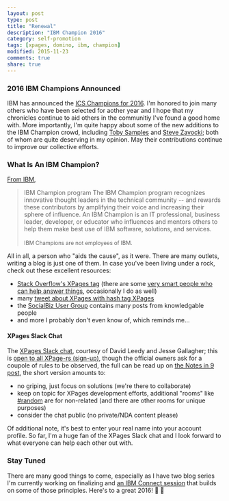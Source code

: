 ```yaml
---
layout: post
type: post
title: "Renewal"
description: "IBM Champion 2016"
category: self-promotion
tags: [xpages, domino, ibm, champion]
modified: 2015-11-23
comments: true
share: true
---
```


### 2016 IBM Champions Announced
IBM has announced the [ICS Champions for 2016](https://www.ibm.com/developerworks/community/blogs/ibmchampion/entry/Announcing_the_IBM_Champion_Class_of_2016_for_IBM_Social_Business?lang=en). I'm honored to join many others who have been selected for aother year and I hope that my chronicles continue to aid others in the communitiy I've found a good home with. More importantly, I'm quite happy about some of the new additions to the IBM Champion crowd, including [Toby Samples](http://www.tobysamples.com/) and [Steve Zavocki](http://notesspeak.blogspot.com/); both of whom are quite deserving in my opinion. May their contributions continue to improve our collective efforts.

### What Is An IBM Champion?
[From IBM](//www.ibm.com/developerworks/champion/ "IBM Champion page on developerWorks"),
<blockquote>
IBM Champion program
The IBM Champion program recognizes innovative thought leaders in the technical community -- and rewards these contributors by amplifying their voice and increasing their sphere of influence. An IBM Champion is an IT professional, business leader, developer, or educator who influences and mentors others to help them make best use of IBM software, solutions, and services.
<br /><br />
<span style="font-size:0.9em">IBM Champions are not employees of IBM.</span>
</blockquote>

All in all, a person who "aids the cause", as it were. There are many outlets, writing a blog is just one of them. In case you've been living under a rock, check out these excellent resources:

* [Stack Overflow's XPages tag](https://stackoverflow.com/questions/tagged/xpages) (there are some [very smart people who can help answer things](https://stackoverflow.com/tags/xpages/topusers), occasionally I do as well)
* many [tweet about XPages with hash tag XPages](https://twitter.com/hashtag/XPages?src=hash)
* the [SocialBiz User Group](http://www.socialbizug.org/) contains many posts from knowledgable people
* and more I probably don't even know of, which reminds me...

#### XPages Slack Chat
The [XPages Slack chat](https://xpages.slack.com), courtesy of David Leedy and Jesse Gallagher; this is [open to all XPage-rs (sign-up)](http://xpages-slack-invites.herokuapp.com/), though the official owners ask for a coupole of rules to be observed, the full can be read up on [the Notes in 9 post](http://www.notesin9.com/2015/11/16/announcing-the-xpages-development-chat-on-slack/), the short version amounts to:

* no griping, just focus on solutions (we're there to collaborate)
* keep on topic for XPages development efforts, additional "rooms" like [#random](https://xpages.slack.com/archives/random) are for non-related (and there are other rooms for unique purposes)
* consider the chat public (no private/NDA content please)

Of additional note, it's best to enter your real name into your account profile. So far, I'm a huge fan of the XPages Slack chat and I look forward to what everyone can help each other out with.

### Stay Tuned
There are many good things to come, especially as I have two blog series I'm currently working on finalizing and [an IBM Connect session](https://www-950.ibm.com/events/global/connect/sessions/preview.html?sessionid=BP-1380) that builds on some of those principles. Here's to a great 2016! :beers: :tada: